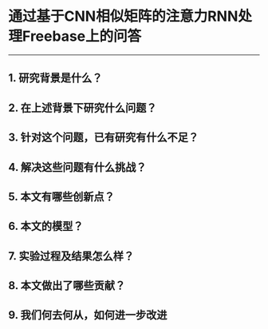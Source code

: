 # 通过基于CNN相似矩阵的注意力RNN处理Freebase上的问答
---

## 1. 研究背景是什么？

## 2. 在上述背景下研究什么问题？

## 3. 针对这个问题，已有研究有什么不足？

## 4. 解决这些问题有什么挑战？

## 5. 本文有哪些创新点？

## 6. 本文的模型？

## 7. 实验过程及结果怎么样？

## 8. 本文做出了哪些贡献？

## 9. 我们何去何从，如何进一步改进


